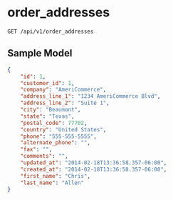 order_addresses
===============

```shell
GET /api/v1/order_addresses
```

Sample Model
------------

```json
{
	"id": 1,
	"customer_id": 1,
	"company": "AmeriCommerce",
	"address_line_1": "1234 AmeriCommerce Blvd",
	"address_line_2": "Suite 1",
	"city": "Beaumont",
	"state": "Texas",
	"postal_code": 77702,
	"country": "United States",
	"phone": "555-555-5555",
	"alternate_phone": "",
	"fax": "",
	"comments": "",
	"updated_at": "2014-02-18T13:36:58.357-06:00",
	"created_at": "2014-02-18T13:36:58.357-06:00",
	"first_name": "Chris",
	"last_name": "Allen"
}
```